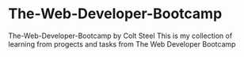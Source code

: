 # The-Web-Developer-Bootcamp
The-Web-Developer-Bootcamp by Colt Steel
This is my collection of learning from progects and tasks from The Web Developer Bootcamp
